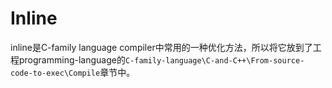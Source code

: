 # Inline

inline是C-family language compiler中常用的一种优化方法，所以将它放到了工程programming-language的`C-family-language\C-and-C++\From-source-code-to-exec\Compile`章节中。


